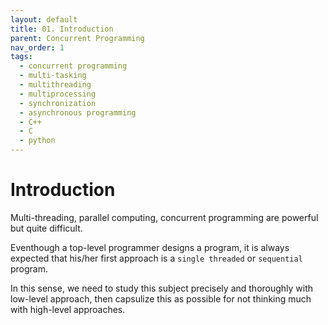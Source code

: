 ```yaml
---
layout: default
title: 01. Introduction
parent: Concurrent Programming
nav_order: 1
tags: 
  - concurrent programming
  - multi-tasking
  - multithreading
  - multiprocessing
  - synchronization
  - asynchronous programming
  - C++
  - C
  - python
---
```


# Introduction

Multi-threading, parallel computing, concurrent programming are powerful but quite difficult. 

Eventhough a top-level programmer designs a program, it is always expected that his/her first approach is a `single threaded` or `sequential` program.    

In this sense, we need to study this subject precisely and thoroughly with low-level approach, then capsulize this as possible for not thinking much with high-level approaches. 
